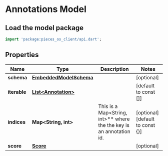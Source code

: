 # Annotations Model

## Load the model package
```dart
import 'package:pieces_os_client/api.dart';
```

## Properties
Name | Type | Description | Notes
------------ | ------------- | ------------- | -------------
**schema** | [**EmbeddedModelSchema**](EmbeddedModelSchema) |  | [optional] 
**iterable** | [**List\<Annotation\>**](Annotation) |  | [default to const []]
**indices** | **Map\<String, int\>** | This is a Map\<String, int\>** where the the key is an annotation id. | [optional] [default to const {}]
**score** | [**Score**](Score) |  | [optional] 




